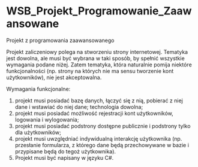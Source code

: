 # WSB_Projekt_Programowanie_Zaawansowane
Projekt z programowania zaawansowanego 

Projekt zaliczeniowy polega na stworzeniu strony internetowej. Tematyka jest dowolna, ale musi być wybrana w taki sposób, by spełnić wszystkie wymagania podane niżej. Zatem tematyka, która naturalnie pomija niektóre funkcjonalności (np. strony na których nie ma sensu tworzenie kont użytkowników), nie jest akceptowalna.

Wymagania funkcjonalne:

1. projekt musi posiadać bazę danych, łączyć się z nią, pobierać z niej dane i wstawiać do niej dane; technologia dowolna;
2. projekt musi posiadać możliwość rejestracji kont użytkowników, logowania i wylogowania;
3. projekt musi posiadać podstrony dostępne publicznie i podstrony tylko dla użytkowników;
4. projekt musi uwzględniać indywidualną interakcję użytkownika (np. przesłanie formularza, z którego dane będą przechowywane w bazie i przypisane będą do tegoż użytkownika).
5. Projekt musi być napisany w języku C#.
